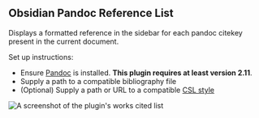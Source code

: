 ## Obsidian Pandoc Reference List

Displays a formatted reference in the sidebar for each pandoc citekey present in the current document.

Set up instructions:
- Ensure [Pandoc](https://pandoc.org/) is installed. **This plugin requires at least version 2.11**.
- Supply a path to a compatible bibliography file
- (Optional) Supply a path or URL to a compatible [CSL style](https://citationstyles.org/)

<img src="https://raw.githubusercontent.com/mgmeyers/obsidian-pandoc-reference-list/main/Screen%20Shot.png" alt="A screenshot of the plugin's works cited list">